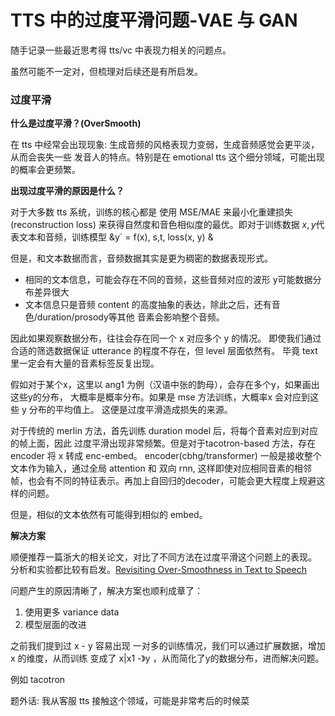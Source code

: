 
# TTS 中的过度平滑问题-VAE 与 GAN

随手记录一些最近思考得 tts/vc 中表现力相关的问题点。

虽然可能不一定对，但梳理对后续还是有所启发。

### 过度平滑

**什么是过度平滑？(OverSmooth)**

在 tts 中经常会出现现象: 生成音频的风格表现力变弱，生成音频感觉会更平淡，从而会丧失一些
发音人的特点。特别是在 emotional tts 这个细分领域，可能出现的概率会更频繁。

**出现过度平滑的原因是什么？**

对于大多数 tts  系统，训练的核心都是 使用 MSE/MAE 来最小化重建损失(reconstruction loss)
来获得自然度和音色相似度的最优。即对于训练数据 $x, y$代表文本和音频，训练模型 &y` = f(x), s,t, loss(x, y) &

但是，和文本数据而言，音频数据其实是更为稠密的数据表现形式。
- 相同的文本信息，可能会存在不同的音频，这些音频对应的波形 y可能数据分布差异很大
- 文本信息只是音频 content 的高度抽象的表达，除此之后，还有音色/duration/prosody等其他
音素会影响整个音频。

因此如果观察数据分布，往往会存在同一个 x 对应多个 y 的情况。
即使我们通过合适的筛选数据保证 utterance 的程度不存在，但 level 层面依然有。
毕竟 text 里一定会有大量的音素标签反复出现。

假如对于某个x，这里以 ang1 为例（汉语中张的韵母），会存在多个y，如果画出这些y的分布，
大概率是概率分布。如果是 mse 方法训练，大概率x 会对应到这些 y 分布的平均值上。
这便是过度平滑造成损失的来源。

对于传统的 merlin 方法，首先训练 duration model 后，将每个音素对应到对应的帧上面，因此
过度平滑出现非常频繁。但是对于tacotron-based 方法，存在 encoder 将 x 转成 enc-embed。
encoder(cbhg/transformer) 一般是接收整个文本作为输入，通过全局 attention 和 双向 rnn,
这样即使对应相同音素的相邻帧，也会有不同的特征表示。再加上自回归的decoder，可能会更大程度上规避这样的问题。

但是，相似的文本依然有可能得到相似的 embed。


**解决方案**

顺便推荐一篇浙大的相关论文，对比了不同方法在过度平滑这个问题上的表现。
分析和实验都比较有启发。[Revisiting Over-Smoothness in Text to Speech](https://arxiv.org/pdf/2202.13066.pdf)

问题产生的原因清晰了，解决方案也顺利成章了：
1. 使用更多 variance data
2. 模型层面的改进

之前我们提到过 x - y 容易出现 一对多的训练情况，我们可以通过扩展数据，增加 x 的维度，从而训练
变成了 x|x1 -》y ，从而简化了y的数据分布，进而解决问题。

例如 tacotron 


题外话: 我从客服 tts 接触这个领域，可能是非常考后的时候菜